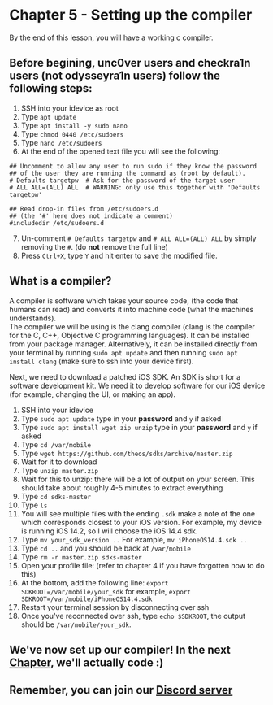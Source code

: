 # Chapter 5 - Setting up the compiler
By the end of this lesson, you will have a working c compiler.
## Before begining, unc0ver users and checkra1n users (not odysseyra1n users) follow the following steps:
1. SSH into your idevice as root
2. Type `apt update`
3. Type `apt install -y sudo nano`
4. Type `chmod 0440 /etc/sudoers`
5. Type `nano /etc/sudoers`
6. At the end of the opened text file you will see the following:
```
## Uncomment to allow any user to run sudo if they know the password
## of the user they are running the command as (root by default).
# Defaults targetpw  # Ask for the password of the target user
# ALL ALL=(ALL) ALL  # WARNING: only use this together with 'Defaults targetpw'

## Read drop-in files from /etc/sudoers.d
## (the '#' here does not indicate a comment)
#includedir /etc/sudoers.d
```
7. Un-comment `# Defaults targetpw` and `# ALL ALL=(ALL) ALL` by simply removing the `#`. (do **not** remove the full line)
8. Press `Ctrl+X`, type `Y` and hit enter to save the modified file.

## What is a compiler?
A compiler is software which takes your source code, (the code that humans can read) and converts it into machine code (what the machines understands). <br>
The compiler we will be using is the clang compiler (clang is the compiler for the C, C++, Objective C programming languages). It can be installed from your package manager. Alternatively, it can be installed directly from your terminal by running `sudo apt update` and then running `sudo apt install clang` (make sure to ssh into your device first).

Next, we need to download a patched iOS SDK. An SDK is short for a software development kit. We need it to develop software for our iOS device (for example, changing the UI, or making an app).

1. SSH into your idevice
2. Type `sudo apt update` type in your **password** and `y` if asked
3. Type `sudo apt install wget zip unzip` type in your **password** and `y` if asked
4. Type `cd /var/mobile`
5. Type `wget https://github.com/theos/sdks/archive/master.zip`
6. Wait for it to download
7. Type `unzip master.zip`
8. Wait for this to unzip: there will be a lot of output on your screen. This should take about roughly 4-5 minutes to extract everything
9. Type `cd sdks-master`
10. Type `ls` 
11. You will see multiple files with the ending `.sdk` make a note of the one which corresponds closest to your iOS version. For example, my device is running iOS 14.2, so I will choose the iOS 14.4 sdk.
12. Type `mv your_sdk_version ..` For example, `mv iPhoneOS14.4.sdk ..`
13. Type `cd ..` and you should be back at `/var/mobile`
14. Type `rm -r master.zip sdks-master`
15. Open your profile file: (refer to chapter 4 if you have forgotten how to do this)
16. At the bottom, add the following line: `export SDKROOT=/var/mobile/your_sdk` for example, `export SDKROOT=/var/mobile/iPhoneOS14.4.sdk` 
17. Restart your terminal session by disconnecting over ssh
18. Once you've reconnected over ssh, type `echo $SDKROOT`, the output should be `/var/mobile/your_sdk`.

## We've now set up our compiler! In the next [Chapter](https://github.com/demhademha/tweak-development-guide/blob/master/chapter-6.md), we'll actually code :)
## Remember, you can join our [Discord server](https://discord.gg/nX7c4VZnBu)
